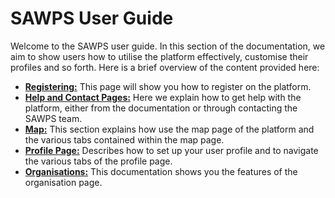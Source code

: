 # SAWPS User Guide

Welcome to the SAWPS user guide. In this section of the documentation, we aim to show users how to utilise the platform effectively, customise their profiles and so forth. Here is a brief overview of the content provided here:

* **[Registering:](./registering.md)** This page will show you how to register on the platform.
* **[Help and Contact Pages:](./help.md)** Here we explain how to get help with the platform, either from the documentation or through contacting the SAWPS team.
* **[Map:](./map.md)** This section explains how use the map page of the platform and the various tabs contained within the map page.
* **[Profile Page:](./profile-page.md)** Describes how to set up your user profile and to navigate the various tabs of the profile page.
* **[Organisations:](./organisations.md)** This documentation shows you the features of the organisation page.

